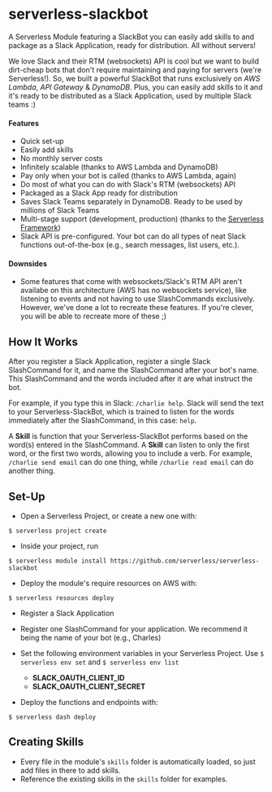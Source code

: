 serverless-slackbot
===================

A Serverless Module featuring a SlackBot you can easily add skills to and package as a Slack Application, ready for distribution.  All without servers!

We love Slack and their RTM (websockets) API is cool but we want to build dirt-cheap bots that don't require maintaining and paying for servers (we're Serverless!).  So, we built a powerful SlackBot that runs exclusively on *AWS Lambda*, *API Gateway* & *DynamoDB*.  Plus, you can easily add skills to it and it's ready to be distributed as a Slack Application, used by multiple Slack teams :)

#### Features
* Quick set-up
* Easily add skills
* No monthly server costs
* Infinitely scalable (thanks to AWS Lambda and DynamoDB)
* Pay only when your bot is called (thanks to AWS Lambda, again)
* Do most of what you can do with Slack's RTM (websockets) API
* Packaged as a Slack App ready for distribution
* Saves Slack Teams separately in DynamoDB.  Ready to be used by millions of Slack Teams
* Multi-stage support (development, production) (thanks to the [Serverless Framework](http://www.serverless.com))
* Slack API is pre-configured.  Your bot can do all types of neat Slack functions out-of-the-box (e.g., search messages, list users, etc.).

#### Downsides
* Some features that come with websockets/Slack's RTM API aren't availabe on this architecture (AWS has no websockets service), like listening to events and not having to use SlashCommands exclusively.  However, we've done a lot to recreate these features.  If you're clever, you will be able to recreate more of these ;)

## How It Works
After you register a Slack Application, register a single Slack SlashCommand for it, and name the SlashCommand after your bot's name.  This SlashCommand and the words included after it are what instruct the bot.  

For example, if you type this in Slack: `/charlie help`.  Slack will send the text to your Serverless-SlackBot, which is trained to listen for the words immediately after the SlashCommand, in this case: `help`.  

A **Skill** is function that your Serverless-SlackBot performs based on the word(s) entered in the SlashCommand.  A **Skill** can listen to only the first word, or the first two words, allowing you to include a verb.  For example, `/charlie send email` can do one thing, while `/charlie read email` can do another thing.

## Set-Up
* Open a Serverless Project, or create a new one with:
```
$ serverless project create
```
* Inside your project, run
```
$ serverless module install https://github.com/serverless/serverless-slackbot
```
* Deploy the module's require resources on AWS with:
```
$ serverless resources deploy
```
* Register a Slack Application
* Register one SlashCommand for your application.  We recommend it being the name of your bot (e.g., Charles)
* Set the following environment variables in your Serverless Project.  Use `$ serverless env set` and `$ serverless env list`
  * **SLACK_OAUTH_CLIENT_ID**
  * **SLACK_OAUTH_CLIENT_SECRET**

* Deploy the functions and endpoints with:
```
$ serverless dash deploy
```

## Creating Skills

* Every file in the module's `skills` folder is automatically loaded, so just add files in there to add skills.
* Reference the existing skills in the `skills` folder for examples. 
